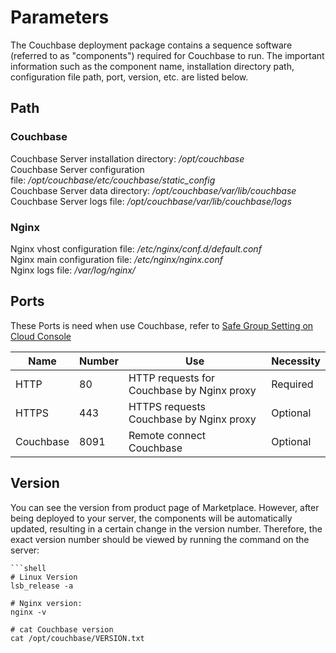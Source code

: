 # Parameters

The Couchbase deployment package contains a sequence software (referred to as "components") required for Couchbase to run. The important information such as the component name, installation directory path, configuration file path, port, version, etc. are listed below.

## Path

### Couchbase

Couchbase Server installation directory: */opt/couchbase*  
Couchbase Server configuration file: */opt/couchbase/etc/couchbase/static_config*  
Couchbase Server data directory: */opt/couchbase/var/lib/couchbase*  
Couchbase Server logs file: */opt/couchbase/var/lib/couchbase/logs*

### Nginx

Nginx vhost configuration file: */etc/nginx/conf.d/default.conf*  
Nginx main configuration file: */etc/nginx/nginx.conf*  
Nginx logs file: */var/log/nginx/*

## Ports

These Ports is need when use Couchbase, refer to [Safe Group Setting on Cloud Console](https://support.websoft9.com/docs/faq/tech-instance.html)

| Name | Number | Use |  Necessity |
| --- | --- | --- | --- |
| HTTP | 80 | HTTP requests for Couchbase by Nginx proxy | Required |
| HTTPS | 443 | HTTPS requests Couchbase by Nginx proxy | Optional |
| Couchbase | 8091 | Remote connect Couchbase | Optional |

## Version

You can see the version from product page of Marketplace. However, after being deployed to your server, the components will be automatically updated, resulting in a certain change in the version number. Therefore, the exact version number should be viewed by running the command on the server:

```shell
```shell
# Linux Version
lsb_release -a

# Nginx version:
nginx -v

# cat Couchbase version
cat /opt/couchbase/VERSION.txt
```
